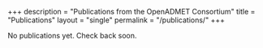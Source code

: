 +++
description = "Publications from the OpenADMET Consortium"
title = "Publications"
layout = "single"
permalink = "/publications/"
+++

No publications yet. Check back soon.